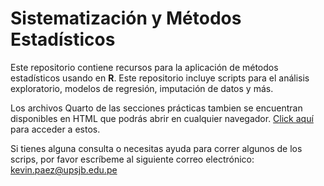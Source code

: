 # Sistematización y Métodos Estadísticos

Este repositorio contiene recursos para la aplicación de  métodos estadísticos usando en **R**. Este repositorio incluye scripts para el análisis exploratorio, modelos de regresión, imputación de datos y más.

Los archivos Quarto de las secciones prácticas tambien se encuentran disponibles en HTML que podrás abrir en cualquier navegador.
[Click aquí](https://upsjb-my.sharepoint.com/:f:/g/personal/kevin_paez_upsjb_edu_pe/EgOo5YAIcilAuiXkf8HE3wYBQLXpUIyCrJcwirWuywf2gA?e=FiObXY) para acceder a estos.

Si tienes alguna consulta o necesitas ayuda para correr algunos de los scrips, por favor escríbeme al siguiente correo electrónico: kevin.paez@upsjb.edu.pe


